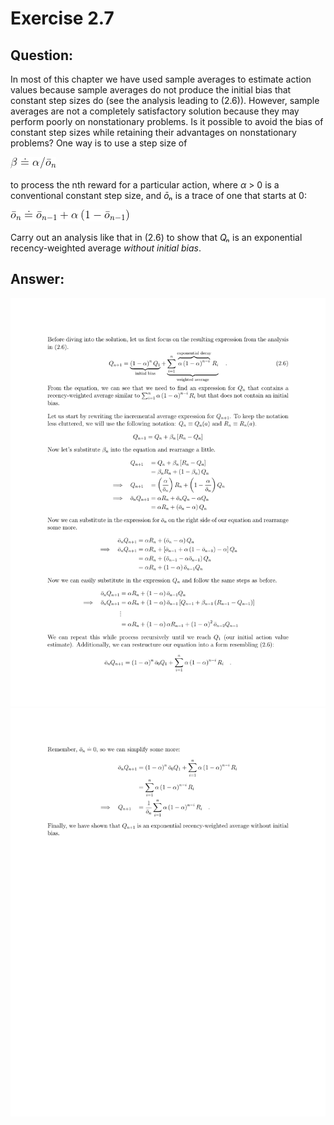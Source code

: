 # Exercise 2.7

## Question:
In most of this chapter we have used sample averages to estimate action values
because sample averages do not produce the initial bias that constant step sizes
do (see the analysis leading to (2.6)). However, sample averages are not a
completely satisfactory solution because they may perform poorly on
nonstationary problems. Is it possible to avoid the bias of constant step sizes
while retaining their advantages on nonstationary problems? One way is to use a
step size of

![Exercise 2.7 beta equation](images/Exercise_2_7_beta.png)

to process the nth reward for a particular action, where _α_ > 0 is a
conventional constant step size, and _ōₙ_ is a trace of one that starts at 0:

![Exercise 2.7 o-bar equation](images/Exercise_2_7_o_bar.png)

Carry out an analysis like that in (2.6) to show that _Qₙ_ is an exponential
recency-weighted average _without initial bias_.

## Answer:

![Exercise 2.7 solution page 1](images/Exercise_2_7-1.png)
![Exercise 2.7 solution page 2](images/Exercise_2_7-2.png)

